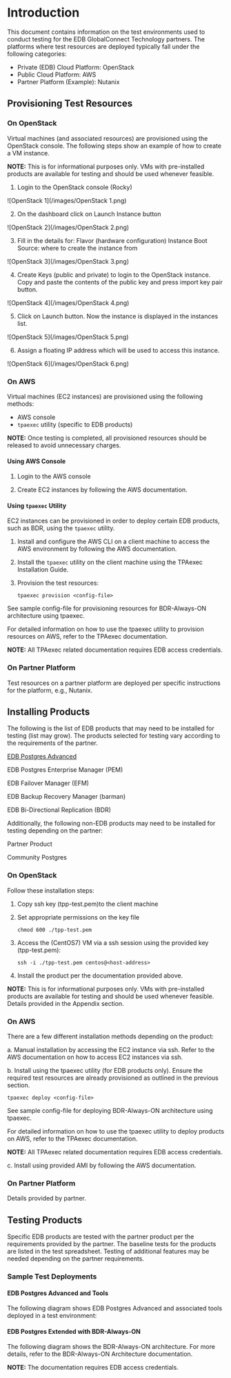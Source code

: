 # Introduction

This document contains information on the test environments used to conduct testing for the EDB GlobalConnect Technology partners. The platforms where test resources are deployed typically fall under the following categories:

- Private (EDB) Cloud Platform: OpenStack
- Public Cloud Platform: AWS
- Partner Platform (Example): Nutanix

## Provisioning Test Resources


### On OpenStack

Virtual machines (and associated resources) are provisioned using the OpenStack console. The following steps show an example of how to create a VM instance.

**NOTE:** This is for informational purposes only. VMs with pre-installed products are available for testing and should be used whenever feasible.


1. Login to the OpenStack console (Rocky)

![OpenStack 1](/images/OpenStack 1.png)

2. On the dashboard click on Launch Instance button

![OpenStack 2](/images/OpenStack 2.png)

3. Fill in the details for:
Flavor (hardware configuration)
Instance Boot Source: where to create the instance from

![OpenStack 3](/images/OpenStack 3.png)

4. Create Keys (public and private) to login to the OpenStack instance. Copy and paste the contents of the public key and press import key pair button.

![OpenStack 4](/images/OpenStack 4.png)

5. Click on Launch button. Now the instance is displayed in the instances list.

![OpenStack 5](/images/OpenStack 5.png)

6. Assign a floating IP address which will be used to access this instance.

![OpenStack 6](/images/OpenStack 6.png)

### On AWS

Virtual machines (EC2 instances) are provisioned using the following methods:

- AWS console
- `tpaexec` utility (specific to EDB products)

**NOTE:** Once testing is completed, all provisioned resources should be released to avoid unnecessary charges.

#### Using AWS Console

1. Login to the AWS console

2. Create EC2 instances by following the AWS documentation.

#### Using `tpaexec` Utility

EC2 instances can be provisioned in order to deploy certain EDB products, such as BDR, using the `tpaexec` utility.

1. Install and configure the AWS CLI on a client machine to access the AWS environment by following the AWS documentation.

2. Install the `tpaexec` utility on the client machine using the TPAexec Installation Guide.

3. Provision the test resources:

    `tpaexec provision <config-file>`
	
See sample config-file for provisioning resources for BDR-Always-ON architecture using tpaexec.

For detailed information on how to use the tpaexec utility to provision resources on AWS, refer to the TPAexec documentation.

**NOTE:** All TPAexec related documentation requires EDB access credentials.

### On Partner Platform

Test resources on a partner platform are deployed per specific instructions for the platform, e.g., Nutanix.

## Installing Products

The following is the list of EDB products that may need to be installed for testing (list may grow). The products selected for testing vary according to the requirements of the partner.

[EDB Postgres Advanced](https://www.enterprisedb.com/docs/epas/latest/epas_guide/)

EDB Postgres Enterprise Manager (PEM)

EDB Failover Manager (EFM)

EDB Backup Recovery Manager (barman)

EDB Bi-Directional Replication (BDR)

Additionally, the following non-EDB products may need to be installed for testing depending on the partner:

Partner Product

Community Postgres


### On OpenStack

Follow these installation steps:

1. Copy ssh key (tpp-test.pem)to the client machine

2. Set appropriate permissions on the key file

    `chmod 600 ./tpp-test.pem`
3. Access the (CentOS7) VM via a ssh session using the provided key (tpp-test.pem):

    `ssh -i ./tpp-test.pem centos@<host-address>`
4. Install the product per the documentation provided above.

**NOTE:** This is for informational purposes only. VMs with pre-installed products are available for testing and should be used whenever feasible. Details provided in the Appendix section.


### On AWS

There are a few different installation methods depending on the product:

a. Manual installation by accessing the EC2 instance via ssh. Refer to the AWS documentation on how to access EC2 instances via ssh.

b. Install using the tpaexec utility (for EDB products only). Ensure the required test resources are already provisioned as outlined in the previous section.

`tpaexec deploy <config-file>`
	
See sample config-file for deploying BDR-Always-ON architecture using tpaexec.

For detailed information on how to use the tpaexec utility to deploy products on AWS, refer to the TPAexec documentation.

**NOTE:** All TPAexec related documentation requires EDB access credentials.

c. Install using provided AMI by following the AWS documentation.

### On Partner Platform

Details provided by partner.

## Testing Products

Specific EDB products are tested with the partner product per the requirements provided by the partner. The baseline tests for the products are listed in the test spreadsheet. Testing of additional features may be needed depending on the partner requirements.

### Sample Test Deployments

#### EDB Postgres Advanced and Tools

The following diagram shows EDB Postgres Advanced and associated tools deployed in a test environment:


#### EDB Postgres Extended with BDR-Always-ON
 
The following diagram shows the BDR-Always-ON architecture. For more details, refer to the BDR-Always-ON Architecture documentation.
 
**NOTE:** The documentation requires EDB access credentials.

